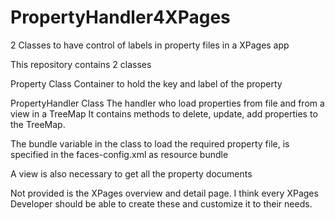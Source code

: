 PropertyHandler4XPages
======================

2 Classes to have control of labels in property files in a XPages app

This repository contains 2 classes

Property Class
Container to hold the key and label of the property

PropertyHandler Class
The handler who load properties from file and from a view in a TreeMap
It contains methods to delete, update, add properties to the TreeMap.


The bundle variable in the class to load the required property file, is specified in the faces-config.xml as resource bundle

A view is also necessary to get all the property documents

Not provided is the XPages overview and detail page. I think every XPages Developer should be able to create these and customize it to their needs.
